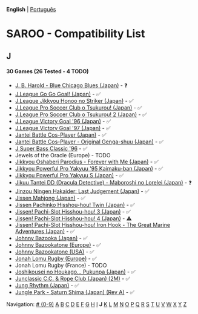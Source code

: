 **English** | [Português](../pt-br/J.md)

# SAROO - Compatibility List

## J

#### 30 Games (26 Tested - 4 TODO)

- [J. B. Harold - Blue Chicago Blues (Japan)](../../../Regions/Retails/Japan/T-5302G/01/README.md) - :question:
- [J.League Go Go Goal! (Japan)](../../../Regions/Retails/Japan/T-3602G/README.md) - :white_check_mark:
- [J.League Jikkyou Honoo no Striker (Japan)](../../../Regions/Retails/Japan/T-9528G/01/README.md) - :white_check_mark:
- [J.League Pro Soccer Club o Tsukurou! (Japan)](../../../Regions/Retails/Japan/GS-9034/01/README.md) - :white_check_mark:
- [J.League Pro Soccer Club o Tsukurou! 2 (Japan)](../../../Regions/Retails/Japan/GS-9168/01/README.md) - :white_check_mark:
- [J.League Victory Goal '96 (Japan)](../../../Regions/Retails/Japan/GS-9048/01/README.md) - :white_check_mark:
- [J.League Victory Goal '97 (Japan)](../../../Regions/Retails/Japan/GS-9140/01/README.md) - :white_check_mark:
- [Jantei Battle Cos-Player (Japan)](../../../Regions/Retails/Japan/T-34601G/01/README.md) - :white_check_mark:
- [Jantei Battle Cos-Player - Original Genga-shuu (Japan)](../../../Regions/Retails/Japan/T-3466106553/01/README.md) - :white_check_mark:
- [J Super Bass Classic '96](../../../Regions/Retails/Japan/T-18707G/01/README.md) - :white_check_mark:
- Jewels of the Oracle (Europe) - TODO
- [Jikkyou Oshaberi Parodius - Forever with Me (Japan)](../../../Regions/Retails/Japan/T-9513G/01/README.md) - :white_check_mark:
- [Jikkyou Powerful Pro Yakyuu '95 Kaimaku-ban (Japan)](../../../Regions/Retails/Japan/T-9502G/01/README.md) - :white_check_mark:
- [Jikkyou Powerful Pro Yakyuu S (Japan)](../../../Regions/Retails/Japan/T-9523G/01/README.md) - :white_check_mark:
- [Jikuu Tantei DD (Dracula Detective) - Maboroshi no Lorelei (Japan)](../../../Regions/Retails/Japan/T-2103G/01/README.md) - :question:
- [Jinzou Ningen Hakaider: Last Judgement (Japan)](../../../Regions/Retails/Japan/GS-9088/01/README.md) - :white_check_mark:
- [Jissen Mahjong (Japan)](../../../Regions/Retails/Japan/T-15002G/01/README.md) - :white_check_mark:
- [Jissen Pachinko Hisshou-hou! Twin (Japan)](../../../Regions/Retails/Japan/T-2407G/01/README.md) - :white_check_mark:
- [Jissen! Pachi-Slot Hisshou-hou! 3 (Japan)](../../../Regions/Retails/Japan/T-2401G/01/README.md) - :white_check_mark:
- [Jissen! Pachi-Slot Hisshou-hou! 4 (Japan)](../../../Regions/Retails/Japan/T-2406G/01/README.md) - :warning:
- [Jissen! Pachi-Slot Hisshou-hou! Iron Hook - The Great Marine Adventures (Japan)](../../../Regions/Retails/Japan/T-2404G/01/README.md) - :white_check_mark:
- [Johnny Bazooka (Japan)](../../../Regions/Retails/Japan/T-7302G/01/README.md) - :white_check_mark:
- [Johnny Bazookatone (Europe)](../../../Regions/Retails/Europe/T-7909H50/01/README.md) - :white_check_mark:
- [Johnny Bazookatone (USA)](../../../Regions/Retails/USA/T-7909H/01/README.md) - :white_check_mark:
- [Jonah Lomu Rugby (Europe)](../../../Regions/Retails/Europe/T-12003H50/01/README.md) - :white_check_mark:
- Jonah Lomu Rugby (France) - TODO
- [Joshikousei no Houkago... Pukunpa (Japan)](../../../Regions/Retails/Japan/T-16802G/01/README.md) - :white_check_mark:
- [Junclassic C.C. & Rope Club (Japan) (2M)](../../../Regions/Retails/Japan/T-11403G/01/README.md) - :white_check_mark:
- [Jung Rhythm (Japan)](../../../Regions/Retails/Japan/T-16607G/01/README.md) - :white_check_mark:
- [Jungle Park - Saturn Shima (Japan) (Rev A)](../../../Regions/Retails/Japan/T-18008G/01/README.md) - :white_check_mark:

Navigation:
[# (0-9)](./09.md) [A](./A.md) [B](./B.md) [C](./C.md) [D](./D.md) [E](./E.md) [F](./F.md) [G](./G.md) [H](./H.md) [I](./I.md) **J** [K](./K.md) [L](./L.md) [M](./M.md) [N](./N.md) [O](./O.md) [P](./P.md) [Q](./Q.md) [R](./R.md) [S](./S.md) [T](./T.md) [U](./U.md) [V](./V.md) [W](./W.md) [X](./X.md) [Y](./Y.md) [Z](./Z.md)
